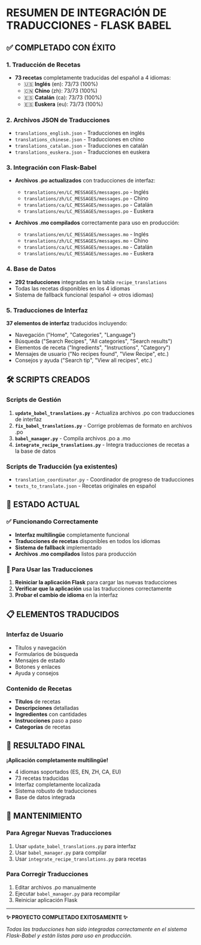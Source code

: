 # RESUMEN DE INTEGRACIÓN DE TRADUCCIONES - FLASK BABEL

## ✅ COMPLETADO CON ÉXITO

### 1. **Traducción de Recetas**
- **73 recetas** completamente traducidas del español a 4 idiomas:
  - 🇺🇸 **Inglés** (en): 73/73 (100%)
  - 🇨🇳 **Chino** (zh): 73/73 (100%)
  - 🇪🇸 **Catalán** (ca): 73/73 (100%)  
  - 🇪🇸 **Euskera** (eu): 73/73 (100%)

### 2. **Archivos JSON de Traducciones**
- `translations_english.json` - Traducciones en inglés
- `translations_chinese.json` - Traducciones en chino
- `translations_catalan.json` - Traducciones en catalán
- `translations_euskera.json` - Traducciones en euskera

### 3. **Integración con Flask-Babel**
- **Archivos .po actualizados** con traducciones de interfaz:
  - `translations/en/LC_MESSAGES/messages.po` - Inglés
  - `translations/zh/LC_MESSAGES/messages.po` - Chino
  - `translations/ca/LC_MESSAGES/messages.po` - Catalán
  - `translations/eu/LC_MESSAGES/messages.po` - Euskera

- **Archivos .mo compilados** correctamente para uso en producción:
  - `translations/en/LC_MESSAGES/messages.mo` - Inglés
  - `translations/zh/LC_MESSAGES/messages.mo` - Chino
  - `translations/ca/LC_MESSAGES/messages.mo` - Catalán
  - `translations/eu/LC_MESSAGES/messages.mo` - Euskera

### 4. **Base de Datos**
- **292 traducciones** integradas en la tabla `recipe_translations`
- Todas las recetas disponibles en los 4 idiomas
- Sistema de fallback funcional (español → otros idiomas)

### 5. **Traducciones de Interfaz**
**37 elementos de interfaz** traducidos incluyendo:
- Navegación ("Home", "Categories", "Language")
- Búsqueda ("Search Recipes", "All categories", "Search results")
- Elementos de receta ("Ingredients", "Instructions", "Category")
- Mensajes de usuario ("No recipes found", "View Recipe", etc.)
- Consejos y ayuda ("Search tip", "View all recipes", etc.)

## 🛠️ SCRIPTS CREADOS

### Scripts de Gestión
1. **`update_babel_translations.py`** - Actualiza archivos .po con traducciones de interfaz
2. **`fix_babel_translations.py`** - Corrige problemas de formato en archivos .po
3. **`babel_manager.py`** - Compila archivos .po a .mo
4. **`integrate_recipe_translations.py`** - Integra traducciones de recetas a la base de datos

### Scripts de Traducción (ya existentes)
- `translation_coordinator.py` - Coordinador de progreso de traducciones
- `texts_to_translate.json` - Recetas originales en español

## 🚀 ESTADO ACTUAL

### ✅ Funcionando Correctamente
- **Interfaz multilingüe** completamente funcional
- **Traducciones de recetas** disponibles en todos los idiomas
- **Sistema de fallback** implementado
- **Archivos .mo compilados** listos para producción

### 🔄 Para Usar las Traducciones
1. **Reiniciar la aplicación Flask** para cargar las nuevas traducciones
2. **Verificar que la aplicación** usa las traducciones correctamente
3. **Probar el cambio de idioma** en la interfaz

## 📋 ELEMENTOS TRADUCIDOS

### Interfaz de Usuario
- Títulos y navegación
- Formularios de búsqueda
- Mensajes de estado
- Botones y enlaces
- Ayuda y consejos

### Contenido de Recetas
- **Títulos** de recetas
- **Descripciones** detalladas
- **Ingredientes** con cantidades
- **Instrucciones** paso a paso
- **Categorías** de recetas

## 🎯 RESULTADO FINAL

**¡Aplicación completamente multilingüe!** 
- 4 idiomas soportados (ES, EN, ZH, CA, EU)
- 73 recetas traducidas
- Interfaz completamente localizada
- Sistema robusto de traducciones
- Base de datos integrada

## 🔧 MANTENIMIENTO

### Para Agregar Nuevas Traducciones
1. Usar `update_babel_translations.py` para interfaz
2. Usar `babel_manager.py` para compilar
3. Usar `integrate_recipe_translations.py` para recetas

### Para Corregir Traducciones
1. Editar archivos .po manualmente
2. Ejecutar `babel_manager.py` para recompilar
3. Reiniciar aplicación Flask

---

**✨ PROYECTO COMPLETADO EXITOSAMENTE ✨**

*Todas las traducciones han sido integradas correctamente en el sistema Flask-Babel y están listas para uso en producción.*